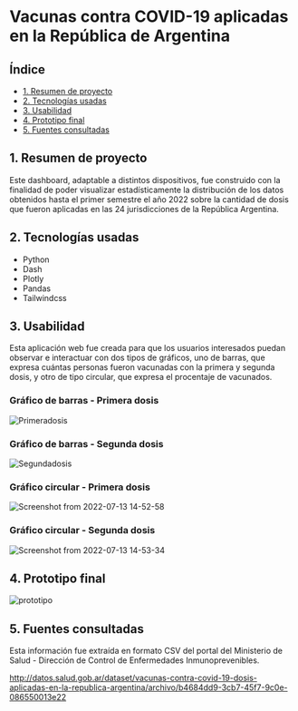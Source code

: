 # Vacunas contra COVID-19 aplicadas en la República de Argentina

 ## Índice

* [1. Resumen de proyecto](#1-Resumen-de-proyecto)
* [2. Tecnologías usadas](#2-Tecnologías-usadas)
* [3. Usabilidad](#3-Usabilidad)
* [4. Prototipo final](#4-Prototipo-final)
* [5. Fuentes consultadas](#5-Fuentes-consultadas)


## 1. Resumen de proyecto
Este dashboard, adaptable a distintos dispositivos, fue construido con la finalidad de poder visualizar estadísticamente la distribución de los datos obtenidos hasta el primer semestre el año 2022
sobre la cantidad de dosis que fueron aplicadas en las 24 jurisdicciones de la República Argentina.

## 2. Tecnologías usadas

- Python
- Dash
- Plotly
- Pandas
- Tailwindcss

## 3. Usabilidad

Esta aplicación web fue creada para que los usuarios interesados puedan observar e interactuar con dos tipos de gráficos, uno de barras, que expresa cuántas personas fueron vacunadas con la primera y segunda dosis, y otro de tipo circular, que expresa el procentaje de vacunados. 

### Gráfico de barras - Primera dosis

![Primeradosis](https://user-images.githubusercontent.com/68497100/178820020-6fe73304-30a7-4cc9-aabc-1a50948f323a.png)

### Gráfico de barras - Segunda dosis 

![Segundadosis](https://user-images.githubusercontent.com/68497100/178820450-d8028926-576f-4740-8ef6-9d279f69056d.png)

### Gráfico circular - Primera dosis

![Screenshot from 2022-07-13 14-52-58](https://user-images.githubusercontent.com/68497100/178820916-4d3c1351-3d36-4662-830b-d9eb1c2a6a6e.png)

### Gráfico circular - Segunda dosis

![Screenshot from 2022-07-13 14-53-34](https://user-images.githubusercontent.com/68497100/178821841-f2339f30-3978-43d2-9eb8-96352f9204ee.png)

## 4. Prototipo final

![prototipo](https://user-images.githubusercontent.com/68497100/178824052-1f81ef51-8eea-430d-971c-991b37e5763f.png)

## 5. Fuentes consultadas
Esta información fue extraída en formato CSV del portal del Ministerio de Salud - Dirección de Control de Enfermedades Inmunoprevenibles.

http://datos.salud.gob.ar/dataset/vacunas-contra-covid-19-dosis-aplicadas-en-la-republica-argentina/archivo/b4684dd9-3cb7-45f7-9c0e-086550013e22
